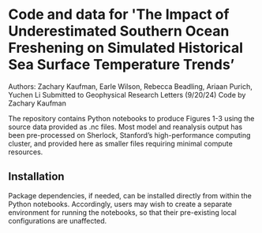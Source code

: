 # Code and data for 'The Impact of Underestimated Southern Ocean Freshening on Simulated Historical Sea Surface Temperature Trends’

Authors: Zachary Kaufman, Earle Wilson, Rebecca Beadling, Ariaan Purich, Yuchen Li 
Submitted to Geophysical Research Letters (9/20/24) 
Code by Zachary Kaufman 

The repository contains Python notebooks to produce Figures 1-3 using the source data provided as .nc files. Most  model and reanalysis output has been pre-processed on Sherlock, Stanford’s high-performance computing cluster, and provided here as smaller files requiring minimal compute resources. 

## Installation 
Package dependencies, if needed, can be installed directly from within the Python notebooks. Accordingly, users may wish to create a separate environment for running the notebooks, so that their pre-existing local configurations are unaffected. 

